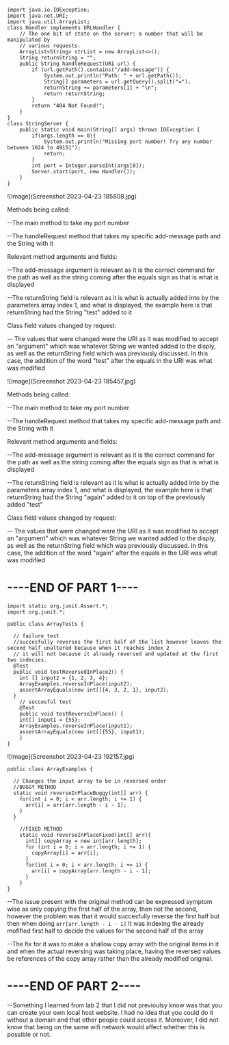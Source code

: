     import java.io.IOException;
    import java.net.URI;
    import java.util.ArrayList;
    class Handler implements URLHandler {
        // The one bit of state on the server: a number that will be manipulated by
        // various requests.
        ArrayList<String> strList = new ArrayList<>();
        String returnString = "";
        public String handleRequest(URI url) {
            if (url.getPath().contains("/add-message")) {
                System.out.println("Path: " + url.getPath());
                String[] parameters = url.getQuery().split("=");
                returnString += parameters[1] + "\n";
                return returnString;
            }
            return "404 Not Found!";
        }
    }
    class StringServer {
        public static void main(String[] args) throws IOException {
            if(args.length == 0){
                System.out.println("Missing port number! Try any number between 1024 to 49151");
                return;
            }
            int port = Integer.parseInt(args[0]);
            Server.start(port, new Handler());
        }
    }

![Image](Screenshot 2023-04-23 185808.jpg)

Methods being called:

--The main method to take my port number

--The handleRequest method that takes my specific add-message path and the String with it

Relevant method arguments and fields:

--The add-message argument is relevant as it is the correct command for the path as well as the string coming after the equals sign as that is what is displayed

--The returnString field is relevant as it is what is actually added into by the parameters array index 1, and what is displayed, the example here is that returnString had the String "test" added to it

Class field values changed by request:

-- The values that were changed were the URI as it was modified to accept an "argument" which was whatever String we wanted added to the disply, as well as the returnString field which was previously discussed.  In this case, the addition of the word "test" after the equals in the URI was what was modified

![Image](Screenshot 2023-04-23 185457.jpg)

Methods being called:

--The main method to take my port number

--The handleRequest method that takes my specific add-message path and the String with it

Relevant method arguments and fields:

--The add-message argument is relevant as it is the correct command for the path as well as the string coming after the equals sign as that is what is displayed

--The returnString field is relevant as it is what is actually added into by the parameters array index 1, and what is displayed, the example here is that returnString had the String "again" added to it on top of the previously added "test"

Class field values changed by request:

-- The values that were changed were the URI as it was modified to accept an "argument" which was whatever String we wanted added to the disply, as well as the returnString field which was previously discussed. In this case, the addition of the word "again" after the equals in the URI was what was modified

# ----END OF PART 1----

    import static org.junit.Assert.*;
    import org.junit.*;

    public class ArrayTests {

      // failure test
      //succesfully reverses the first half of the list however leaves the second half unaltered because when it reaches index 2
      // it will not because it already reversed and updated at the first two indecies.  
      @Test
      public void testReversedInPlace2() {
        int [] input2 = {1, 2, 3, 4};
        ArrayExamples.reverseInPlace(input2);
        assertArrayEquals(new int[]{4, 3, 2, 1}, input2);
      }
        // succesful test
        @Test 
        public void testReverseInPlace() {
        int[] input1 = {55};
        ArrayExamples.reverseInPlace(input1);
        assertArrayEquals(new int[]{55}, input1);
        }
    }
    
![Image](Screenshot 2023-04-23 192157.jpg)
    
    public class ArrayExamples {

      // Changes the input array to be in reversed order
      //BUGGY METHOD
      static void reverseInPlaceBuggy(int[] arr) {
        for(int i = 0; i < arr.length; i += 1) {
          arr[i] = arr[arr.length - i - 1];
        }
      }

        //FIXED METHOD
        static void reverseInPlaceFixed(int[] arr){
          int[] copyArray = new int[arr.length];
          for (int i = 0; i < arr.length; i += 1) {
            copyArray[i] = arr[i];
          }
          for(int i = 0; i < arr.length; i += 1) {
            arr[i] = copyArray[arr.length - i - 1];
          }
        }
    }

--The issue present with the original method can be expressed symptom wise as only copying the first half of the array, then not the second, however the problem was that it would succesfully reverse the first half but then when doing `arr[arr.length - i - 1]` It was indexing the already mofified first half to decide the values for the second half of the array

--The fix for it was to make a shallow copy array with the original items in it and when the actual reversing was taking place, having the reversed values be references of the copy array rather than the already modified original.

# ----END OF PART 2----

--Something I learned from lab 2 that I did not previoulsy know was that you can create your own local host website.  I had no idea that you could do it without a domain and that other people could access it.  Moreover, I did not know that being on the same wifi network would affect whether this is possible or not.
